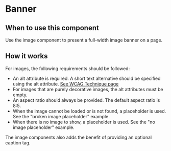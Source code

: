 # Banner

## When to use this component

Use the image component to present a full-width image banner on a page.

## How it works

For images, the following requirements should be followed:

* An alt attribute is required. A short text alternative should be specified using the alt attribute. [See WCAG Technique page](https://www.w3.org/TR/WCAG20-TECHS/H37.html)
* For images that are purely decorative images, the alt attributes must be empty.
* An aspect ratio should always be provided. The default aspect ratio is 8:5.
* When the image cannot be loaded or is not found, a placeholder is used. See the "broken image placeholder" example.
* When there is no image to show, a placeholder is used. See the "no image placeholder" example.

The image components also adds the benefit of providing an optional caption tag.
